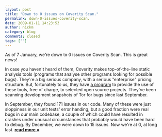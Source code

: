 ```yaml
---
layout: post
title: "Down to 0 issues on Coverity Scan."
permalink: down-0-issues-coverity-scan.
date: 2009-01-11 14:23:53
author: nickm
category: blog
comments: closed
tags: [""]
---
```


As of 7 January, we're down to 0 issues on Coverity Scan. This is great news!

In case you haven't heard of them, Coverity makes top-of-the-line static analysis tools (programs that analyse other programs looking for possible bugs). They're a big serious company, with a serious "enterprise" pricing structure. But, fortunately to us, they have [a program](http://scan.coverity.com/) to provide the use of these tools, free of charge, to selected open source projects. They've been scanning development snapshots of Tor for bugs since last September.

In September, they found 171 issues in our code. Many of these were just sloppiness in our unit tests' error handing, but a good fraction were real bugs in our main codebase, a couple of which could have resulted in crashes under unusual circumstances that probably would have been hard to debug. By December, we were down to 15 issues. Now we're at 0, at long last. [**read more »**](https://blog.torproject.org/blog/down-0-issues-coverity-scan.)
